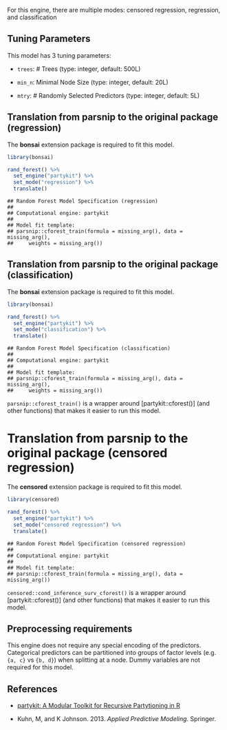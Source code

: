 


For this engine, there are multiple modes: censored regression, regression, and classification

## Tuning Parameters



This model has 3 tuning parameters:

- `trees`: # Trees (type: integer, default: 500L)

- `min_n`: Minimal Node Size (type: integer, default: 20L)

- `mtry`: # Randomly Selected Predictors (type: integer, default: 5L)

## Translation from parsnip to the original package (regression)

The **bonsai** extension package is required to fit this model.


```r
library(bonsai)

rand_forest() %>% 
  set_engine("partykit") %>% 
  set_mode("regression") %>% 
  translate()
```

```
## Random Forest Model Specification (regression)
## 
## Computational engine: partykit 
## 
## Model fit template:
## parsnip::cforest_train(formula = missing_arg(), data = missing_arg(), 
##     weights = missing_arg())
```

## Translation from parsnip to the original package (classification)

The **bonsai** extension package is required to fit this model.


```r
library(bonsai)

rand_forest() %>% 
  set_engine("partykit") %>% 
  set_mode("classification") %>% 
  translate()
```

```
## Random Forest Model Specification (classification)
## 
## Computational engine: partykit 
## 
## Model fit template:
## parsnip::cforest_train(formula = missing_arg(), data = missing_arg(), 
##     weights = missing_arg())
```

`parsnip::cforest_train()` is a wrapper around [partykit::cforest()] (and other functions) that makes it easier to run this model. 

# Translation from parsnip to the original package (censored regression)

The **censored** extension package is required to fit this model.


```r
library(censored)

rand_forest() %>% 
  set_engine("partykit") %>% 
  set_mode("censored regression") %>% 
  translate()
```

```
## Random Forest Model Specification (censored regression)
## 
## Computational engine: partykit 
## 
## Model fit template:
## parsnip::cforest_train(formula = missing_arg(), data = missing_arg())
```

`censored::cond_inference_surv_cforest()` is a wrapper around [partykit::cforest()] (and other functions) that makes it easier to run this model. 


## Preprocessing requirements


This engine does not require any special encoding of the predictors. Categorical predictors can be partitioned into groups of factor levels (e.g. `{a, c}` vs `{b, d}`) when splitting at a node. Dummy variables are not required for this model. 

## References

 - [partykit: A Modular Toolkit for Recursive Partytioning in R](https://jmlr.org/papers/v16/hothorn15a.html)

 - Kuhn, M, and K Johnson. 2013. _Applied Predictive Modeling_. Springer.
